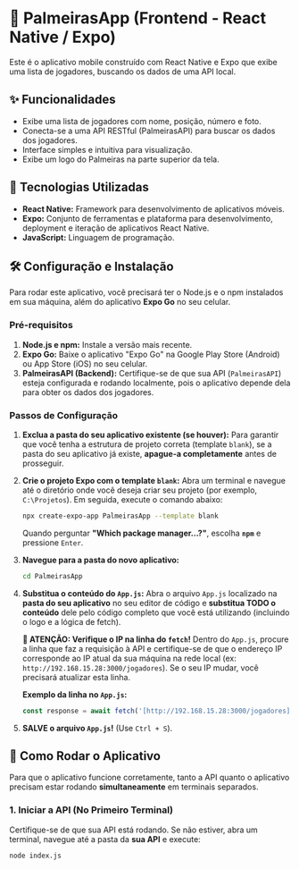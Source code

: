 # 📱 PalmeirasApp (Frontend - React Native / Expo)

Este é o aplicativo mobile construído com React Native e Expo que exibe uma lista de jogadores, buscando os dados de uma API local.

## ✨ Funcionalidades

* Exibe uma lista de jogadores com nome, posição, número e foto.
* Conecta-se a uma API RESTful (PalmeirasAPI) para buscar os dados dos jogadores.
* Interface simples e intuitiva para visualização.
* Exibe um logo do Palmeiras na parte superior da tela.

## 🚀 Tecnologias Utilizadas

* **React Native:** Framework para desenvolvimento de aplicativos móveis.
* **Expo:** Conjunto de ferramentas e plataforma para desenvolvimento, deployment e iteração de aplicativos React Native.
* **JavaScript:** Linguagem de programação.

## 🛠️ Configuração e Instalação

Para rodar este aplicativo, você precisará ter o Node.js e o npm instalados em sua máquina, além do aplicativo **Expo Go** no seu celular.

### Pré-requisitos

1.  **Node.js e npm:** Instale a versão mais recente.
2.  **Expo Go:** Baixe o aplicativo "Expo Go" na Google Play Store (Android) ou App Store (iOS) no seu celular.
3.  **PalmeirasAPI (Backend):** Certifique-se de que sua API (`PalmeirasAPI`) esteja configurada e rodando localmente, pois o aplicativo depende dela para obter os dados dos jogadores.

### Passos de Configuração

1.  **Exclua a pasta do seu aplicativo existente (se houver):**
    Para garantir que você tenha a estrutura de projeto correta (template `blank`), se a pasta do seu aplicativo já existe, **apague-a completamente** antes de prosseguir.

2.  **Crie o projeto Expo com o template `blank`:**
    Abra um terminal e navegue até o diretório onde você deseja criar seu projeto (por exemplo, `C:\Projetos`). Em seguida, execute o comando abaixo:

    ```bash
    npx create-expo-app PalmeirasApp --template blank
    ```
    Quando perguntar **"Which package manager...?"**, escolha **`npm`** e pressione `Enter`.

3.  **Navegue para a pasta do novo aplicativo:**
    ```bash
    cd PalmeirasApp
    ```

4.  **Substitua o conteúdo do `App.js`:**
    Abra o arquivo `App.js` localizado na **pasta do seu aplicativo** no seu editor de código e **substitua TODO o conteúdo** dele pelo código completo que você está utilizando (incluindo o logo e a lógica de fetch).

    **🚨 ATENÇÃO: Verifique o IP na linha do `fetch`!**
    Dentro do `App.js`, procure a linha que faz a requisição à API e certifique-se de que o endereço IP corresponde ao IP atual da sua máquina na rede local (ex: `http://192.168.15.28:3000/jogadores`). Se o seu IP mudar, você precisará atualizar esta linha.

    **Exemplo da linha no `App.js`:**
    ```javascript
    const response = await fetch('[http://192.168.15.28:3000/jogadores](http://192.168.15.28:3000/jogadores)'); // <--- Seu IP aqui!
    ```

5.  **SALVE o arquivo `App.js`!** (Use `Ctrl + S`).

## 🏃 Como Rodar o Aplicativo

Para que o aplicativo funcione corretamente, tanto a API quanto o aplicativo precisam estar rodando **simultaneamente** em terminais separados.

### 1. Iniciar a API (No Primeiro Terminal)

Certifique-se de que sua API está rodando. Se não estiver, abra um terminal, navegue até a pasta da **sua API** e execute:

```bash
node index.js